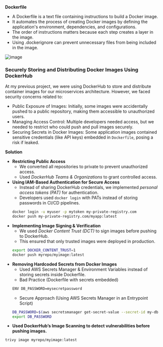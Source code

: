 **Dockerfile**
- A Dockerfile is a text file containing instructions to build a Docker image.
- It automates the process of creating Docker images by defining the application's environment, dependencies, and configurations.
- The order of instructions matters because each step creates a layer in the image.
- Using .dockerignore can prevent unnecessary files from being included in the image.

![image](https://github.com/user-attachments/assets/4013ea61-b384-4b94-b2de-a049e98e034d)

### Securely Storing and Distributing Docker Images Using DockerHub ###

At my previous project, we were using DockerHub to store and distribute container images for our microservices architecture. However, we faced security concerns related to:
- Public Exposure of Images: Initially, some images were accidentally pushed to a public repository, making them accessible to unauthorized users.
- Managing Access Control: Multiple developers needed access, but we needed to restrict who could push and pull images securely.
- Securing Secrets in Docker Images: Some application images contained sensitive credentials (like API keys) embedded in `Dockerfile`, posing a risk if leaked.

**Solution**
- **Restricting Public Access**
  - We converted all repositories to private to prevent unauthorized access.
  - Used *DockerHub Teams & Organizations* to grant controlled access.
- **Using IAM-Based Authentication for Secure Access**
  - Instead of sharing DockerHub credentials, we implemented *personal access tokens (PAT)* for authentication.
  - Developers used `docker login` with PATs instead of storing passwords in CI/CD pipelines.
  ```bash
  docker login -u myuser -p mytoken my-private-registry.com
  docker push my-private-registry.com/myapp:latest
  ```
- **Implementing Image Signing & Verification**
  - We used *Docker Content Trust (DCT)* to sign images before pushing to DockerHub.
  - This ensured that only trusted images were deployed in production.
  ```bash
  export DOCKER_CONTENT_TRUST=1
  docker push myrepo/myimage:latest
  ```
- **Removing Hardcoded Secrets from Docker Images**
  - Used AWS Secrets Manager & Environment Variables instead of storing secrets inside Dockerfile.
  - Bad Practice (Dockerfile with secrets embedded)
  ```bash
  ENV DB_PASSWORD=mysecretpassword
  ```
  - Secure Approach (Using AWS Secrets Manager in an Entrypoint Script)
  ```bash
  DB_PASSWORD=$(aws secretsmanager get-secret-value --secret-id my-db-secret --query SecretString --output text)
  export DB_PASSWORD
  ```
- **Used DockerHub’s Image Scanning to detect vulnerabilities before pushing images.**
```bash
trivy image myrepo/myimage:latest
```



